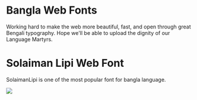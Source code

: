 # Bangla Web Fonts
Working hard to make the web more beautiful, fast, and open through great Bengali typography. Hope we'll be able to upload the dignity of our Language Martyrs.
# Solaiman Lipi Web Font
SolaimanLipi is one of the most popular font for bangla language.

<img src='https://fonts.maateen.me/images/solaimanlipi.jpg'/>
